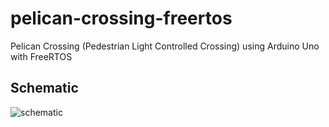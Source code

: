 # pelican-crossing-freertos
Pelican Crossing (Pedestrian Light Controlled Crossing) using Arduino Uno with FreeRTOS

## Schematic
![schematic](https://user-images.githubusercontent.com/19361183/169806571-20c3abe7-65eb-491b-b101-d50ab251fae8.jpg)

